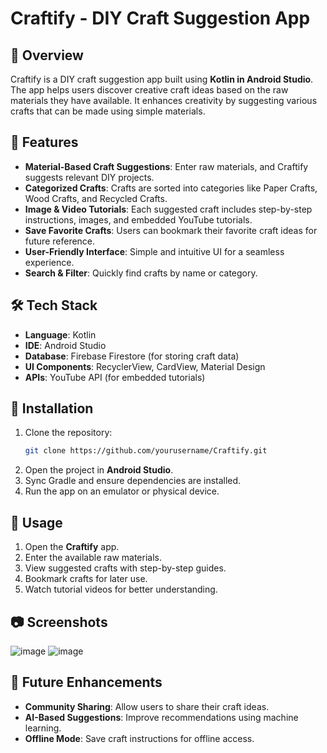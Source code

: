 # Craftify - DIY Craft Suggestion App

## 📌 Overview
Craftify is a DIY craft suggestion app built using **Kotlin in Android Studio**. The app helps users discover creative craft ideas based on the raw materials they have available. It enhances creativity by suggesting various crafts that can be made using simple materials.

## 🎨 Features
- **Material-Based Craft Suggestions**: Enter raw materials, and Craftify suggests relevant DIY projects.
- **Categorized Crafts**: Crafts are sorted into categories like Paper Crafts, Wood Crafts, and Recycled Crafts.
- **Image & Video Tutorials**: Each suggested craft includes step-by-step instructions, images, and embedded YouTube tutorials.
- **Save Favorite Crafts**: Users can bookmark their favorite craft ideas for future reference.
- **User-Friendly Interface**: Simple and intuitive UI for a seamless experience.
- **Search & Filter**: Quickly find crafts by name or category.

## 🛠️ Tech Stack
- **Language**: Kotlin
- **IDE**: Android Studio
- **Database**: Firebase Firestore (for storing craft data)
- **UI Components**: RecyclerView, CardView, Material Design
- **APIs**: YouTube API (for embedded tutorials)

## 📲 Installation
1. Clone the repository:
   ```sh
   git clone https://github.com/yourusername/Craftify.git
   ```
2. Open the project in **Android Studio**.
3. Sync Gradle and ensure dependencies are installed.
4. Run the app on an emulator or physical device.

## 🚀 Usage
1. Open the **Craftify** app.
2. Enter the available raw materials.
3. View suggested crafts with step-by-step guides.
4. Bookmark crafts for later use.
5. Watch tutorial videos for better understanding.

## 📷 Screenshots
![image](https://github.com/user-attachments/assets/9194e9b1-cef0-4ade-b139-28fe034d427e)
![image](https://github.com/user-attachments/assets/e914224d-31b3-49c7-918b-bf2d7fa485c4)


## 🔧 Future Enhancements
- **Community Sharing**: Allow users to share their craft ideas.
- **AI-Based Suggestions**: Improve recommendations using machine learning.
- **Offline Mode**: Save craft instructions for offline access.

